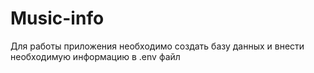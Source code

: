 # Music-info

Для работы приложения необходимо создать базу данных и внести необходимую информацию в .env файл
